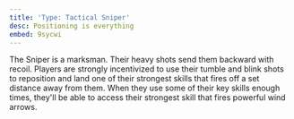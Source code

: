 ```yaml
---
title: 'Type: Tactical Sniper'
desc: Positioning is everything
embed: 9sycwi
---
```


The Sniper is a marksman. Their heavy shots send them backward with recoil. Players are strongly incentivized to use their
tumble and blink shots to reposition and land one of their strongest skills that fires off a set distance away from them.
When they use some of their key skills enough times, they'll be able to access their strongest skill that fires powerful wind arrows.
